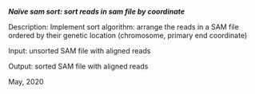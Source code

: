 ***Naïve sam sort: sort reads in sam file by coordinate***

Description: Implement sort algorithm: arrange the reads in a SAM file ordered by their genetic location (chromosome, primary end coordinate)

Input: unsorted SAM file with aligned reads

Output: sorted SAM file with aligned reads

May, 2020

